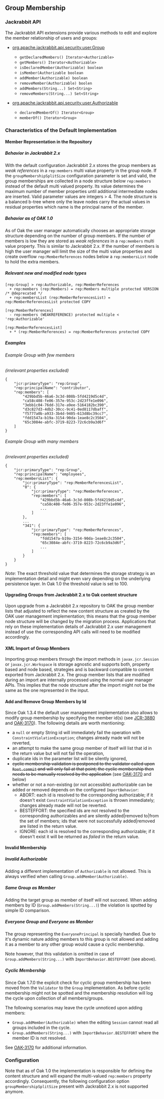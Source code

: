 <!--
   Licensed to the Apache Software Foundation (ASF) under one or more
   contributor license agreements.  See the NOTICE file distributed with
   this work for additional information regarding copyright ownership.
   The ASF licenses this file to You under the Apache License, Version 2.0
   (the "License"); you may not use this file except in compliance with
   the License.  You may obtain a copy of the License at

       http://www.apache.org/licenses/LICENSE-2.0

   Unless required by applicable law or agreed to in writing, software
   distributed under the License is distributed on an "AS IS" BASIS,
   WITHOUT WARRANTIES OR CONDITIONS OF ANY KIND, either express or implied.
   See the License for the specific language governing permissions and
   limitations under the License.
  -->

Group Membership
--------------------------------------------------------------------------------

<a name="jcr_api"></a>
### Jackrabbit API

The Jackrabbit API extensions provide various methods to edit and explore the
member relationship of users and groups:

- [org.apache.jackrabbit.api.security.user.Group]
    - `getDeclaredMembers() Iterator<Authorizable>`
    - `getMembers() Iterator<Authorizable>`
    - `isDeclaredMember(Authorizable) boolean`
    - `isMember(Authorizable boolean`
    - `addMember(Authorizable) boolean`
    - `removeMember(Authorizable) boolen`
    - `addMembers(String...) Set<String>`
    - `removeMembers(String...) Set<String>`

- [org.apache.jackrabbit.api.security.user.Authorizable]
    - `declaredMemberOf() Iterator<Group>`
    - `memberOf() Iterator<Group>`

<a name="default_implementation"></a>
### Characteristics of the Default Implementation

#### Member Representation in the Repository

##### Behavior in Jackrabbit 2.x
With the default configuration Jackrabbit 2.x stores the group members as
_weak references_ in a `rep:members` multi value property in the group node.
If the `groupMembershipSplitSize` configuration parameter is set and valid,
the group memberships are collected in a node structure below `rep:members` instead
of the default multi valued property. Its value determines the maximum number of
member properties until additional intermediate nodes are inserted. Valid parameter
values are integers > 4. The node structure is a balanced b-tree where only the
leave nodes carry the actual values in residual properties which name is the
principal name of the member.

##### Behavior as of OAK 1.0
As of Oak the user manager automatically chooses an appropriate storage structure
depending on the number of group members. If the number of members is low they
are stored as _weak references_ in a `rep:members` multi value property. This is
similar to Jackrabbit 2.x. If the number of members is high the user manager
will limit the size of the multi value properties and create overflow
`rep:MemberReferences` nodes below a `rep:membersList` node to hold the extra members.

##### Relevant new and modified node types
    [rep:Group] > rep:Authorizable, rep:MemberReferences
      + rep:members (rep:Members) = rep:Members multiple protected VERSION /* @deprecated */
      + rep:membersList (rep:MemberReferencesList) = rep:MemberReferencesList protected COPY

    [rep:MemberReferences]
      - rep:members (WEAKREFERENCE) protected multiple < 'rep:Authorizable'

    [rep:MemberReferencesList]
      + * (rep:MemberReferences) = rep:MemberReferences protected COPY

##### Examples

###### Example Group with few members
*(irrelevant properties excluded)*

    {
        "jcr:primaryType": "rep:Group",
        "rep:principalName": "contributor",
        "rep:members": [
            "429bbd5b-46a6-3c3d-808b-5fd4219d5c4d",
            "ca58c408-fe06-357e-953c-2d23ffe1e096",
            "3ebb1c04-76dd-317e-a9ee-5164182bc390",
            "d3c827d3-4db2-30cc-9c41-0ed8117dbaff",
            "f5777a0b-a933-3b4d-9405-613d8bc39cc7",
            "fdd1547a-b19a-3154-90da-1eae8c2c3504",
            "65c3084e-abfc-3719-8223-72c6cb9a3d6f"
        ]
    }

###### Example Group with many members
*(irrelevant properties excluded)*

    {
        "jcr:primaryType": "rep:Group",
        "rep:principalName": "employees",
        "rep:membersList": {
            "jcr:primaryType": "rep:MemberReferencesList",
            "0": {
                "jcr:primaryType": "rep:MemberReferences",
                "rep:members": [
                    "429bbd5b-46a6-3c3d-808b-5fd4219d5c4d",
                    "ca58c408-fe06-357e-953c-2d23ffe1e096",
                    ...
                ]
            },
            ...
            "341": {
                "jcr:primaryType": "rep:MemberReferences",
                "rep:members": [
                    "fdd1547a-b19a-3154-90da-1eae8c2c3504",
                    "65c3084e-abfc-3719-8223-72c6cb9a3d6f",
                    ...
                ]
            }
        }
    }

*Note*: The exact threshold value that determines the storage strategy is an
implementation detail and might even vary depending on the underlying persistence layer.
In Oak 1.0 the threshold value is set to 100.

#### Upgrading Groups from Jackrabbit 2.x to Oak content structure

Upon upgrade from a Jackrabbit 2.x repository to OAK the group member lists that
adjusted to reflect the new content structure as created by the OAK user management
implementation; this means that the group member node structure will be changed
by the migration process. Applications that rely on these implementation
details of Jackrabbit 2.x user management instead of use the corresponding
API calls will need to be modified accordingly.

#### XML Import of Group Members

Importing group members through the import methods in `javax.jcr.Session` or
`javax.jcr.Workspace` is storage agnostic and supports both, property based and
node based, strategies and is backward compatible to content exported from
Jackrabbit 2.x. The group member lists that are modified during an import are
internally processed using the normal user manager APIs. This implies that the
node structure after the import might not be the same as the one represented in
the input.

#### Add and Remove Group Members by Id

Since Oak 1.3.4 the default user management implementation also allows to modify
group membership by specifying the member id(s) (see [JCR-3880] and [OAK-3170]).
The following details are worth mentioning:

- a `null` or empty String id will immediately fail the operation with `ConstraintViolationException`; changes already made will not be reverted,
- an attempt to make the same group member of itself will list that id in the return value but will not fail the operation,
- duplicate ids in the parameter list will be silently ignored,
- <s>cyclic membership validation is postponed to the validator called upon `Root.commit`
  and will only fail at that point; the cyclic membership then needs to be manually
  resolved by the application</s> (see [OAK-3170] and below)
- whether or not a non-existing (or not accessible) authorizable can be added or
  removed depends on the configured `ImportBehavior`:
    - ABORT: each id is resolved to the corresponding authorizable; if it doesn't
      exist `ConstraintViolationException` is thrown immediately; changes already
      made will not be reverted.
    - BESTEFFORT: the specified ids are not resolved to the corresponding
      authorizables and are silently added|removed to|from the set of members;
      ids that were not successfully added|removed are listed in the return value.
    - IGNORE: each id is resolved to the corresponding authorizable; if it doesn't
      exist it will be returned as _failed_ in the return value.

#### Invalid Membership

##### Invalid Authorizable

Adding a different implementation of `Authorizable` is not allowed. This is always 
verified when calling `Group.addMember(Authorizable)`.

##### Same Group as Member

Adding the target group as member of itself will not succeed. When adding 
members by ID (`Group.addMembers(String...)`) the violation is spotted by 
simple ID comparison.

##### Everyone Group and Everyone as Member

The group representing the `EveryonePrincipal` is specially handled. Due to 
it's dynamic nature adding members to this group is not allowed and adding it 
as a member to any other group would cause a cyclic membership.

Note however, that this validation is omitted in case of `Group.addMembers(String...)`
with `ImportBehavior.BESTEFFORT` (see above).

##### Cyclic Membership

Since Oak 1.7.0 the explicit check for cyclic group membership has been 
moved from the `Validator` to the `Group` implementation. As before cyclic 
membership might not be spotted and the membership resolution will log the 
cycle upon collection of all members/groups.

The following scenarios may leave the cycle unnoticed upon adding members:
- `Group.addMember(Authorizable)` when the editing `Session` cannot read all groups included in the cycle.
- `Group.addMembers(String...)` with `ImportBehavior.BESTEFFORT` where the member ID is not resolved.

See [OAK-3170] for additional information. 

<a name="configuration"></a>
### Configuration

Note that as of Oak 1.0 the implementation is responsible for defining the
content structure and will expand the multi-valued `rep:members` property accordingly.
Consequently, the following configuration option `groupMembershipSplitSize` present
with Jackrabbit 2.x is not supported anymore.

<!-- hidden references -->
[org.apache.jackrabbit.api.security.user.Group]: http://svn.apache.org/repos/asf/jackrabbit/trunk/jackrabbit-api/src/main/java/org/apache/jackrabbit/api/security/user/Group.java
[org.apache.jackrabbit.api.security.user.Authorizable]: http://svn.apache.org/repos/asf/jackrabbit/trunk/jackrabbit-api/src/main/java/org/apache/jackrabbit/api/security/user/Authorizable.java
[JCR-3880]: https://issues.apache.org/jira/browse/JCR-3880
[OAK-3170]: https://issues.apache.org/jira/browse/OAK-3170
